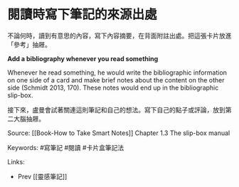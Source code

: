 # 閱讀時寫下筆記的來源出處

不論何時，讀到有意思的內容，寫下內容摘要，在背面附註出處。把這張卡片放進「參考」抽屜。

**Add a bibliography whenever you read something**

Whenever he read something, he would write the bibliographic information on one side of a card and make brief notes about the content on the other side (Schmidt 2013, 170). These notes would end up in the bibliographic slip-box.

接下來，盧曼會試著關連這則筆記和自己的想法。寫下自己的點子或評論，放到第二大腦抽屜。


Source: [[Book-How to Take Smart Notes]] Chapter 1.3 The slip-box manual

Keywords: #寫筆記 #閱讀 #卡片盒筆記法

Links:
-   Prev [[靈感筆記]] 